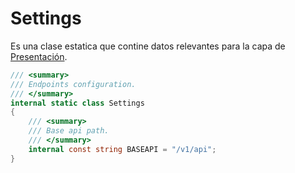 # Settings

Es una clase estatica que contine datos relevantes para la capa de [Presentación](presentation.md).

```csharp
/// <summary>
/// Endpoints configuration.
/// </summary>
internal static class Settings
{
    /// <summary>
    /// Base api path.
    /// </summary>
    internal const string BASEAPI = "/v1/api";
}

```
